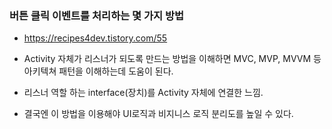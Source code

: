 ### 버튼 클릭 이벤트를 처리하는 몇 가지 방법
- https://recipes4dev.tistory.com/55

- Activity 자체가 리스너가 되도록 만드는 방법을 이해하면
MVC, MVP, MVVM 등 아키텍쳐 패턴을 이해하는데 도움이 된다.
- 리스너 역할 하는 interface(장치)를 Activity 자체에 연결한 느낌.
- 결국엔 이 방법을 이용해야 UI로직과 비지니스 로직 분리도를 높일 수 있다.



